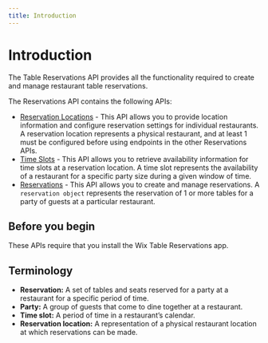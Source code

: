 ```yaml
---
title: Introduction
---
```


# Introduction

The Table Reservations API provides all the functionality required to create and manage restaurant table reservations. 

The Reservations API contains the following APIs:
* [Reservation Locations](https://www.wix.com/velo/reference/wix-table-reservations-v2/reservationlocations) - This API allows you to provide location information and configure reservation settings for individual restaurants. A reservation location represents a physical restaurant, and at least 1 must be configured before using endpoints in the other Reservations APIs.
* [Time Slots](https://www.wix.com/velo/reference/wix-table-reservations-v2/timeslots) - This API allows you to retrieve availability information for time slots at a reservation location. A time slot represents the availability of a restaurant for a specific party size during a given window of time. 
* [Reservations](https://www.wix.com/velo/reference/wix-table-reservations-v2/reservations) - This API allows you to create and manage reservations. A `reservation object` represents the reservation of 1 or more tables for a party of guests at a particular restaurant.
  
## Before you begin
These APIs require that you install the Wix Table Reservations app.
## Terminology
* **Reservation:** A set of tables and seats reserved for a party at a restaurant for a specific period of time.
* **Party:** A group of guests that come to dine together at a restaurant.
* **Time slot:** A period of time in a restaurant’s calendar.
* **Reservation location:** A representation of a physical restaurant location at which reservations can be made.
